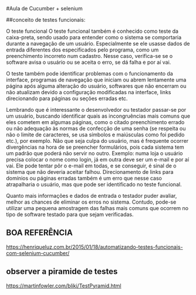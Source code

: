 #Aula de Cucumber + selenium

##conceito de testes funcionais:

O teste funcional
O teste funcional também é conhecido como teste da caixa-preta, sendo usado para entender como o sistema se comportaria durante a navegação de um usuário. Especialmente se ele usasse dados de entrada diferentes dos especificados pelo programa, como um preenchimento incorreto num cadastro. Nesse caso, verifica-se se o software avisa o usuário ou se aceita o erro, se dá falha e por aí vai.

O teste também pode identificar problemas com o funcionamento da interface, programas de navegação que iniciam ou abrem lentamente uma página após alguma alteração do usuário, softwares que não encerram ou não atualizam devido a configuração modificadas na interface, links direcionando para páginas ou seções erradas etc.

Lembrando que é interessante o desenvolvedor ou testador passar-se por um usuário, buscando identificar quais as incongruências mais comuns que eles cometem em algumas páginas, como o citado preenchimento errado ou não adequação às normas de confecção de uma senha (se respeita ou não o limite de caracteres, se usa símbolos e maiúsculas como foi pedido etc.), por exemplo. Não que seja culpa do usuário, mas é frequente ocorrer divergências na hora de se preencher formulários, pois cada sistema tem um padrão que poderá não servir no outro. Exemplo: numa loja o usuário precisa colocar o nome como login, já em outra deve ser um e-mail e por aí vai. Ele pode tentar pôr o e-mail em todas, e se conseguir, é sinal de o sistema que não deveria aceitar falhou. Direcionamento de links para domínios ou páginas erradas também é um erro que nesse caso atrapalharia o usuário, mas que pode ser identificado no teste funcional.

Quanto mais informações e dados de entrada o testador puder avaliar, melhor as chances de eliminar os erros no sistema. Contudo, pode-se utilizar uma pequena amostragem das falhas mais comuns que ocorrem no tipo de software testado para que sejam verificadas.


## BOA REFERÊNCIA
https://henriqueluz.com.br/2015/01/18/automatizando-testes-funcionais-com-selenium-cucumber/

## observer a piramide de testes
https://martinfowler.com/bliki/TestPyramid.html


